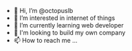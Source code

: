 - 👋 Hi, I’m @octopuslb
- 👀 I’m interested in internet of things
- 🌱 I’m currently learning web developer
- 💞️ I'm looking to build my own company 
- 📫 How to reach me ...

<!---
octopuslb/octopuslb is a ✨ special ✨ repository because its `README.md` (this file) appears on your GitHub profile.
You can click the Preview link to take a look at your changes.
--->
